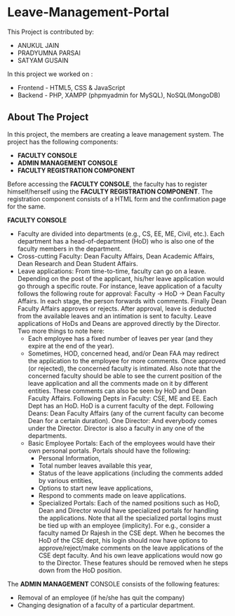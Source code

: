 # Leave-Management-Portal
This Project is contributed by:<br /> 
- ANUKUL JAIN<br />
- PRADYUMNA PARSAI<br />
- SATYAM GUSAIN

In this project we worked on : 

  - Frontend - HTML5, CSS & JavaScript<br />
  - Backend - PHP, XAMPP (phpmyadmin for MySQL), NoSQL(MongoDB)<br />

## About The Project

In this project, the members are creating a leave management system. The project has
the following components:

  - **FACULTY CONSOLE**<br />
  - **ADMIN MANAGEMENT CONSOLE**<br />
  - **FACULTY REGISTRATION COMPONENT**
  
Before accessing the **FACULTY CONSOLE**, the faculty has to register himself/herself using
the **FACULTY REGISTRATION COMPONENT**. The registration component consists of a
HTML form and the confirmation page for the same. 

**FACULTY CONSOLE**
  - Faculty are divided into departments (e.g., CS, EE, ME, Civil, etc.). Each department has a head-of-department (HoD) who is also one of the faculty members in the department.
  - Cross-cutting Faculty: Dean Faculty Affairs, Dean Academic Affairs, Dean Research and Dean Student Affairs.
  - Leave applications: From time-to-time, faculty can go on a leave. Depending on the post of the applicant, his/her leave application would go through a specific route. For instance, leave application of a faculty follows the following route for approval: Faculty → HoD → Dean Faculty Affairs. In each stage, the person forwards with comments. Finally Dean Faculty Affairs approves or rejects. After approval, leave is deducted from the available leaves and an intimation is sent to faculty. Leave applications of HoDs and Deans are approved directly by the Director. Two more things to note here: 
      - Each employee has a fixed number of leaves per year (and they expire at the end of the year). 
      - Sometimes, HOD, concerned head, and/or Dean FAA may redirect the application to the employee for more comments. Once approved (or rejected), the concerned faculty is intimated. Also note that the concerned faculty should be able to see the current position of the leave application and all the comments made on it by different entities. These comments can also be seen by HoD and Dean Faculty Affairs.
      Following Depts in Faculty: CSE, ME and EE. Each Dept has an HoD. HoD is a current faculty of the dept.
      Following Deans: Dean Faculty Affairs (any of the current faculty can become Dean for a certain duration).
      One Director: And everybody comes under the Director. Director is also a faculty in any one of the departments.
      - Basic Employee Portals: Each of the employees would have their own personal portals. Portals should have the following:
        - Personal Information, 
        - Total number leaves available this year, 
        - Status of the leave applications (including the comments added by various entities,
        - Options to start new leave applications, 
        - Respond to comments made on leave applications.
        - Specialized Portals: Each of the named positions such as HoD, Dean and Director would have         specialized portals
          for handling the applications. Note that all the specialized portal logins must be tied up          with an employee (implicity). For e.g., consider a faculty named Dr Rajesh in the CSE dept.           When he becomes the HoD of the CSE dept, his login should now have options to                         approve/reject/make comments on the leave applications of the CSE
        dept faculty. And his own leave applications would now go to the Director. These features             should be removed
        when he steps down from the HoD position.

 
  
The **ADMIN MANAGEMENT** CONSOLE consists of the following features:

  - Removal of an employee (if he/she has quit the company)
  - Changing designation of a faculty of a particular department.


